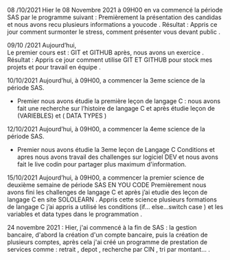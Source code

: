 08 /10/2021
Hier le 08 Novembre 2021 à 09H00 en va commencé la période SAS  par le programme suivant :
Premièrement la présentation des candidas et nous avons recu plusieurs informations a youcode .
Résultat :
Appris ce jour comment surmonter le stress, comment présenter vous devant public .


09/10 /2021
Aujourd’hui,  
Le premier cours est : GIT et GITHUB après, nous avons un exercice .
Résultat :
Appris ce jour comment utilise GIT ET GITHUB pour stock mes projets et pour travail en équipe .



   10/10/2021
Aujourd’hui, à 09H00, a commencer la 3eme science de la période  SAS.
   - Premier nous avons étudie la première leçon de langage C : nous avons fait une recherche sur l’histoire de langage C et après étudie leçon de (VARIEBLES) et ( DATA TYPES ) 


12/10/2021
Aujourd’hui, à 09H00, a commencer la 4eme science de la période  SAS.
 - Premier nous avons étudie la 3eme leçon de Langage C Conditions et apres nous avons travail des challenges sur logiciel DEV et nous avons fait le live codin pour partager plus maximum d'information.

15/10/2021
Aujourd’hui, à 09H00, a commencer la premier science de deuxième semaine de période SAS EN YOU CODE 
     Premièrement nous avons fini les challenges de langage C et après j’ai etudie des leçon de langage C en site SOLOLEARN .
Appris cette science plusieurs formations de langage C j’ai appris a utilisé les conditions (if… else…switch case ) et les variables et data types dans le programmation  .

24 novembre 2021 :
Hier, j'ai commencé à la fin de SAS : la gestion bancaire, d'abord la création d'un compte bancaire, puis la création de plusieurs comptes, après cela j'ai créé un programme de prestation de services  comme : retrait , depot ,  recherche par CIN , tri par montant… .
